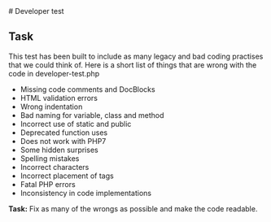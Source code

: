 <div class="page-header">
# Developer test
</div>

## Task

This test has been built to include as many legacy and bad coding practises that we could think of.
Here is a short list of things that are wrong with the code in developer-test.php

* Missing code comments and DocBlocks
* HTML validation errors
* Wrong indentation
* Bad naming for variable, class and method
* Incorrect use of static and public
* Deprecated function uses
* Does not work with PHP7
* Some hidden surprises
* Spelling mistakes
* Incorrect characters
* Incorrect placement of tags
* Fatal PHP errors
* Inconsistency in code implementations

**Task:** Fix as many of the wrongs as possible and make the code readable.


